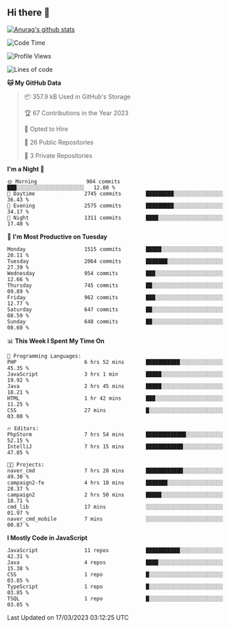 ## Hi there 👋

[![Anurag's github stats](https://github-readme-stats.vercel.app/api?username=Songwonseok)](https://github.com/anuraghazra/github-readme-stats)



<!--START_SECTION:waka-->
![Code Time](http://img.shields.io/badge/Code%20Time-2%2C123%20hrs%2028%20mins-blue)

![Profile Views](http://img.shields.io/badge/Profile%20Views-4-blue)

![Lines of code](https://img.shields.io/badge/From%20Hello%20World%20I%27ve%20Written-35.0%20million%20lines%20of%20code-blue)

**🐱 My GitHub Data** 

> 📦 357.9 kB Used in GitHub's Storage 
 > 
> 🏆 67 Contributions in the Year 2023
 > 
> 💼 Opted to Hire
 > 
> 📜 26 Public Repositories 
 > 
> 🔑 3 Private Repositories 
 > 
**I'm a Night 🦉** 

```text
🌞 Morning                904 commits         ███░░░░░░░░░░░░░░░░░░░░░░   12.00 % 
🌆 Daytime                2745 commits        █████████░░░░░░░░░░░░░░░░   36.43 % 
🌃 Evening                2575 commits        █████████░░░░░░░░░░░░░░░░   34.17 % 
🌙 Night                  1311 commits        ████░░░░░░░░░░░░░░░░░░░░░   17.40 % 
```
📅 **I'm Most Productive on Tuesday** 

```text
Monday                   1515 commits        █████░░░░░░░░░░░░░░░░░░░░   20.11 % 
Tuesday                  2064 commits        ███████░░░░░░░░░░░░░░░░░░   27.39 % 
Wednesday                954 commits         ███░░░░░░░░░░░░░░░░░░░░░░   12.66 % 
Thursday                 745 commits         ██░░░░░░░░░░░░░░░░░░░░░░░   09.89 % 
Friday                   962 commits         ███░░░░░░░░░░░░░░░░░░░░░░   12.77 % 
Saturday                 647 commits         ██░░░░░░░░░░░░░░░░░░░░░░░   08.59 % 
Sunday                   648 commits         ██░░░░░░░░░░░░░░░░░░░░░░░   08.60 % 
```


📊 **This Week I Spent My Time On** 

```text
💬 Programming Languages: 
PHP                      6 hrs 52 mins       ███████████░░░░░░░░░░░░░░   45.35 % 
JavaScript               3 hrs 1 min         █████░░░░░░░░░░░░░░░░░░░░   19.92 % 
Java                     2 hrs 45 mins       █████░░░░░░░░░░░░░░░░░░░░   18.21 % 
HTML                     1 hr 42 mins        ███░░░░░░░░░░░░░░░░░░░░░░   11.25 % 
CSS                      27 mins             █░░░░░░░░░░░░░░░░░░░░░░░░   03.00 % 

🔥 Editors: 
PhpStorm                 7 hrs 54 mins       █████████████░░░░░░░░░░░░   52.15 % 
IntelliJ                 7 hrs 15 mins       ████████████░░░░░░░░░░░░░   47.85 % 

🐱‍💻 Projects: 
naver_cmd                7 hrs 28 mins       ████████████░░░░░░░░░░░░░   49.30 % 
campaign2-fe             4 hrs 18 mins       ███████░░░░░░░░░░░░░░░░░░   28.37 % 
campaign2                2 hrs 50 mins       █████░░░░░░░░░░░░░░░░░░░░   18.71 % 
cmd_lib                  17 mins             ░░░░░░░░░░░░░░░░░░░░░░░░░   01.97 % 
naver_cmd_mobile         7 mins              ░░░░░░░░░░░░░░░░░░░░░░░░░   00.87 % 
```

**I Mostly Code in JavaScript** 

```text
JavaScript               11 repos            ███████████░░░░░░░░░░░░░░   42.31 % 
Java                     4 repos             ████░░░░░░░░░░░░░░░░░░░░░   15.38 % 
CSS                      1 repo              █░░░░░░░░░░░░░░░░░░░░░░░░   03.85 % 
TypeScript               1 repo              █░░░░░░░░░░░░░░░░░░░░░░░░   03.85 % 
TSQL                     1 repo              █░░░░░░░░░░░░░░░░░░░░░░░░   03.85 % 
```




 Last Updated on 17/03/2023 03:12:25 UTC
<!--END_SECTION:waka-->
